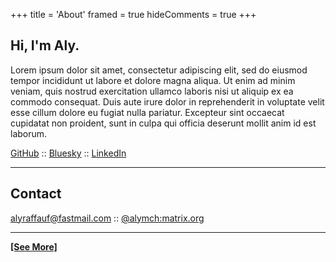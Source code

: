 +++
title = 'About'
framed = true
hideComments = true
+++

## Hi, I'm Aly.

Lorem ipsum dolor sit amet, consectetur adipiscing elit, sed do eiusmod tempor incididunt ut labore et dolore magna aliqua. Ut enim ad minim veniam, quis nostrud exercitation ullamco laboris nisi ut aliquip ex ea commodo consequat. Duis aute irure dolor in reprehenderit in voluptate velit esse cillum dolore eu fugiat nulla pariatur. Excepteur sint occaecat cupidatat non proident, sunt in culpa qui officia deserunt mollit anim id est laborum.

[GitHub](https://github.com/alyraffauf) :: [Bluesky](https://bsky.app/profile/aly.ruffruff.party) :: [LinkedIn](https://linkedin.com/in/alyraffauf)

______________________________________________________________________

## Contact

[alyraffauf@fastmail.com](mailto:alyraffauf@fastmail.com) :: [@alymch:matrix.org](https://matrix.to/#/@alymch:matrix.org)

______________________________________________________________________

[**\[See More\]**](/about)
